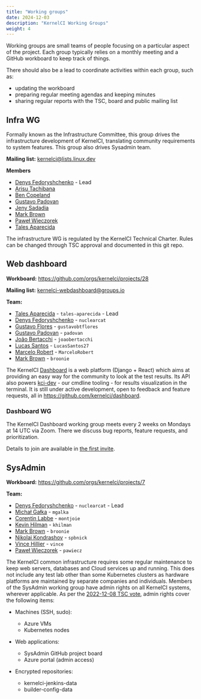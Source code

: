 ```yaml
---
title: "Working groups"
date: 2024-12-03
description: "KernelCI Working Groups"
weight: 4
---
```


Working groups are small teams of people focusing on a particular aspect of the
project.  Each group typically relies on a monthly meeting and a GitHub
workboard to keep track of things.

There should also be a lead to coordinate activities within each group, such
as:

* updating the workboard
* preparing regular meeting agendas and keeping minutes
* sharing regular reports with the TSC, board and public mailing list


## Infra WG

Formally known as the Infrastructure Committee, this group drives the infrastructure development of KernelCI, translating community requirements to system features. This group also drives Sysadmin team.

**Mailing list:** [kernelci@lists.linux.dev](mailto:<kernelci@lists.linux.dev>)

**Members**

* [Denys Fedoryshchenko](mailto:<denys.f@collabora.com>) - Lead
* [Arisu Tachibana](mailto:<arisu.tachibana@miraclelinux.com>)
* [Ben Copeland](mailto:<ben.copeland@linaro.org>)
* [Gustavo Padovan](mailto:<gustavo.padovan@collabora.com>)
* [Jeny Sadadia](mailto:jeny.sadadia@collabora.com)
* [Mark Brown](mailto:<broonie@kernel.org>)
* [Paweł Wieczorek](mailto:<pawiecz@collabora.com>)
* [Tales Aparecida](mailto:<tales.aparecida@redhat.com>)

The infrastructure WG is regulated by the KernelCI Technical Charter. Rules can be changed through
TSC approval and documented in this git repo.

## Web dashboard

**Workboard:** https://github.com/orgs/kernelci/projects/28

**Mailing list:** [kernelci-webdashboard@groups.io](mailto:<kernelci-webdashboard@groups.io>)

**Team:**

* [Tales Aparecida](mailto:<tales.aparecida@redhat.com>) - `tales-aparecida` - Lead
* [Denys Fedoryshchenko](mailto:<denys.f@collabora.com>) - `nuclearcat`
* [Gustavo Flores](mailto:<gustavobtflores@gmail.com>) - `gustavobtflores`
* [Gustavo Padovan](mailto:<gustavo.padovan@collabora.com>) - `padovan`
* [João Bertacchi](mailto:<joaobertacchi@gmail.com>) - `joaobertacchi`
* [Lucas Santos](mailto:<devlucassantoss@gmail.com>) - `LucasSantos27`
* [Marcelo Robert](mailto:<4mrSantos@gmail.com>) - `MarceloRobert`
* [Mark Brown](mailto:<broonie@kernel.org>) - `broonie`

The KernelCI [Dashboard] is a web platform (Django + React) which aims at providing an easy way for the community to look at the test results.
Its API also powers [kci-dev] - our cmdline tooling - for results visualization in the terminal.
It is still under active development, open to feedback and feature requests, all in <https://github.com/kernelci/dashboard>.

[Dashboard]: https://dashboard.kernelci.org/
[kci-dev]: https://github.com/kernelci/kci-dev/


### Dashboard WG

The KernelCI Dashboard working group meets every 2 weeks on Mondays at 14 UTC via Zoom.
There we discuss bug reports, feature requests, and prioritization.

Details to join are available in [the first invite](https://lore.kernel.org/all/CAPo4OxSPZXF+6syLrTQydnpTY-26sEHK03D7Tz=TH88F61+VHw@mail.gmail.com/).

## SysAdmin

**Workboard:** https://github.com/orgs/kernelci/projects/7

**Team:**

* [Denys Fedoryshchenko](mailto:<denys.f@collabora.com>) - `nuclearcat` - Lead
* [Michał Gałka](mailto:<galka.michal@gmail.com>) - `mgalka`
* [Corentin Labbe](mailto:<clabbe@baylibre.com>) - `montjoie`
* [Kevin Hilman](mailto:<khilman@baylibre.com>) - `khilman`
* [Mark Brown](mailto:<broonie@kernel.org>) - `broonie`
* [Nikolai Kondrashov](mailto:<spbnick@gmail.com>) - `spbnick`
* [Vince Hillier](mailto:<vince@revenni.com>) - `vince`
* [Paweł Wieczorek](mailto:<pawiecz@collabora.com>) - `pawiecz`

The KernelCI common infrastructure requires some regular maintenance to keep
web servers, databases and Cloud services up and running.  This does not
include any test lab other than some Kubernetes clusters as hardware platforms
are maintained by separate companies and individuals.  Members of the SysAdmin
working group have admin rights on all KernelCI systems, wherever applicable.
As per the [2022-12-08 TSC vote](/org/tsc/votes/#2022-12-08), admin rights
cover the following items:

* Machines (SSH, sudo):
  * Azure VMs
  * Kubernetes nodes

* Web applications:
  * SysAdmin GitHub project board
  * Azure portal (admin access)
* Encrypted repositories:
  * kernelci-jenkins-data
  * builder-config-data
